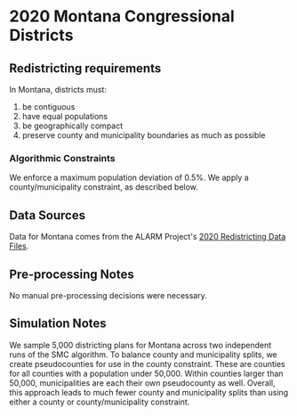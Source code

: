 # 2020 Montana Congressional Districts

## Redistricting requirements
In Montana, districts must:

1. be contiguous
1. have equal populations
1. be geographically compact
1. preserve county and municipality boundaries as much as possible


### Algorithmic Constraints
We enforce a maximum population deviation of 0.5%.
We apply a county/municipality constraint, as described below.

## Data Sources
Data for Montana comes from the ALARM Project's [2020 Redistricting Data Files](https://alarm-redist.github.io/posts/2021-08-10-census-2020/).

## Pre-processing Notes
No manual pre-processing decisions were necessary.

## Simulation Notes
We sample 5,000 districting plans for Montana across two independent runs of the SMC algorithm.
To balance county and municipality splits, we create pseudocounties for use in the county constraint.
These are counties for all counties with a population under 50,000.
Within counties larger than 50,000, municipalities are each their own pseudocounty as well.
Overall, this approach leads to much fewer county and municipality splits than using either a county or county/municipality constraint.
